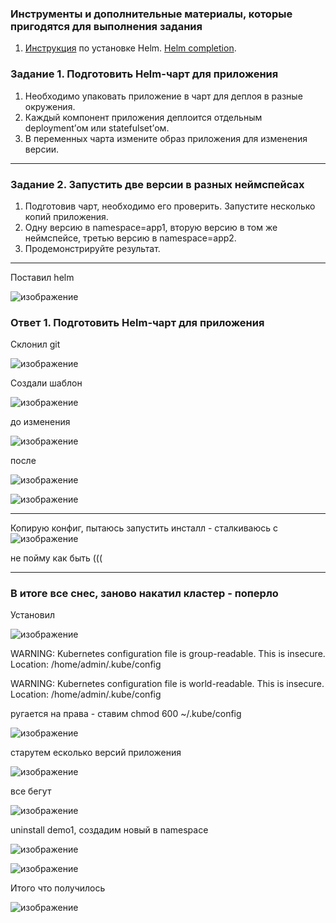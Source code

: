 ### Инструменты и дополнительные материалы, которые пригодятся для выполнения задания

1. [Инструкция](https://helm.sh/docs/intro/install/) по установке Helm. [Helm completion](https://helm.sh/docs/helm/helm_completion/).

### Задание 1. Подготовить Helm-чарт для приложения

1. Необходимо упаковать приложение в чарт для деплоя в разные окружения. 
2. Каждый компонент приложения деплоится отдельным deployment’ом или statefulset’ом.
3. В переменных чарта измените образ приложения для изменения версии.

------
### Задание 2. Запустить две версии в разных неймспейсах

1. Подготовив чарт, необходимо его проверить. Запуститe несколько копий приложения.
2. Одну версию в namespace=app1, вторую версию в том же неймспейсе, третью версию в namespace=app2.
3. Продемонстрируйте результат.


---
Поставил helm

![изображение](https://github.com/Vadim-Nazarov/netologi/assets/107613708/64426ebf-0e5e-4593-9d25-7197002d2d1f)

### Ответ 1. Подготовить Helm-чарт для приложения

Склонил git

![изображение](https://github.com/Vadim-Nazarov/netologi/assets/107613708/de1fac1a-79d4-4c7b-95ce-9eca086624f6)

Создали шаблон

![изображение](https://github.com/Vadim-Nazarov/netologi/assets/107613708/a9b14e25-4165-4895-9351-204dff517494)

до изменения 

![изображение](https://github.com/Vadim-Nazarov/netologi/assets/107613708/019f842a-cbc5-4f46-9304-e562b6d72128)

после 

![изображение](https://github.com/Vadim-Nazarov/netologi/assets/107613708/080da091-01fc-4efd-889c-bc2eb145448c)

![изображение](https://github.com/Vadim-Nazarov/netologi/assets/107613708/e260ed4c-04c9-4463-a419-bda2f0743f43)

----------------
Копирую конфиг, пытаюсь запустить инсталл - сталкиваюсь с 
![изображение](https://github.com/Vadim-Nazarov/netologi/assets/107613708/c93480b2-862c-4692-8bfb-cca72f30ff62)

не пойму как быть (((

----------------------

### В итоге все снес, заново накатил кластер - поперло

Установил

![изображение](https://github.com/Vadim-Nazarov/netologi/assets/107613708/302d3416-03a6-42dd-93e0-4f0c8699644a)

WARNING: Kubernetes configuration file is group-readable. This is insecure. Location: /home/admin/.kube/config

WARNING: Kubernetes configuration file is world-readable. This is insecure. Location: /home/admin/.kube/config

ругается на права - ставим chmod 600 ~/.kube/config

![изображение](https://github.com/Vadim-Nazarov/netologi/assets/107613708/ab18e416-8840-4486-936b-bf58fc80dfd2)

старутем есколько версий приложения

![изображение](https://github.com/Vadim-Nazarov/netologi/assets/107613708/ab32c3ea-f54f-422c-9afb-3df6ae409ecf)

все бегут

![изображение](https://github.com/Vadim-Nazarov/netologi/assets/107613708/3a0a1e94-58cf-420d-8e5f-11b5e1fb3b14)

uninstall demo1, создадим новый в namespace

![изображение](https://github.com/Vadim-Nazarov/netologi/assets/107613708/d142d2b1-4a46-40cc-8922-c355d1a8a72b)

![изображение](https://github.com/Vadim-Nazarov/netologi/assets/107613708/a165aa0a-e23c-4520-965e-ab16628bdf2e)

Итого что получилось

![изображение](https://github.com/Vadim-Nazarov/netologi/assets/107613708/5aea4af4-59d8-449a-96b8-8619cb08f66e)
















